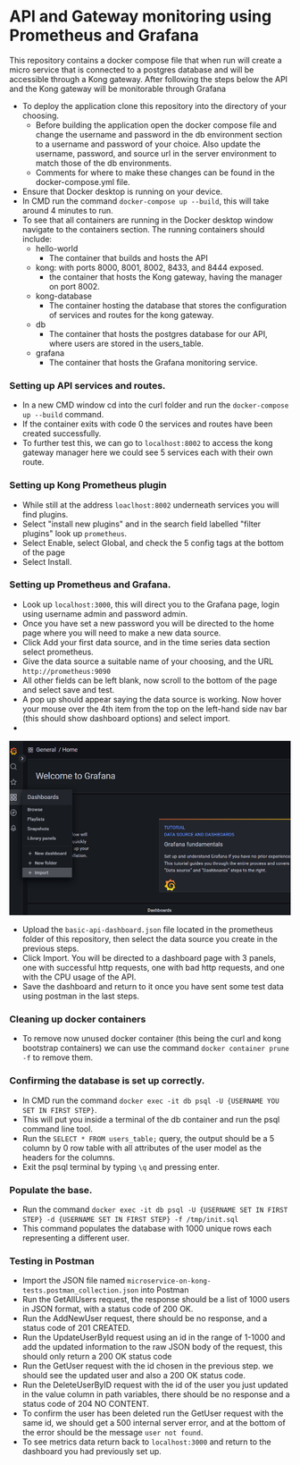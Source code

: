 # API and Gateway monitoring using Prometheus and Grafana 
This repository contains a docker compose file that when run will create a micro service that is connected to a postgres database and will be accessible through a Kong gateway. After following the steps below the API and the Kong gateway will be monitorable  through Grafana 

* To deploy the application clone this repository into the directory of your choosing.
    - Before building the application open the docker compose file and change the username and password in the db environment section to a username and password of your choice. Also update the username, password, and source url in the server environment to match those of the db environments. 
    - Comments for where to make these changes can be found in the docker-compose.yml file. 
* Ensure that Docker desktop is running on your device. 
* In CMD run the command `docker-compose up --build`, this will take around 4 minutes to run.
* To see that all containers are running in the Docker desktop window navigate to the containers section. The running containers should include:
    - hello-world
        * The container that builds and hosts the API
    - kong: with ports 8000, 8001, 8002, 8433, and 8444 exposed.
        * the container that hosts the Kong gateway, having the manager on port 8002.
    - kong-database
        * The container hosting the database that stores the configuration of services and routes for the kong gateway.
    - db
        * The container that hosts the postgres database for our API, where users are stored in the users_table.
    - grafana 
        * The container that hosts the Grafana monitoring service.

### Setting up API services and routes.
* In a new CMD window cd into the curl folder and run the `docker-compose up --build` command.
* If the container exits with code 0 the services and routes have been created successfully.
* To further test this, we can go to `localhost:8002` to access the kong gateway manager here we could see 5 services each with their own route. 

### Setting up Kong Prometheus plugin
* While still at the address `loaclhost:8002` underneath services you will find plugins.
* Select "install new plugins" and in the search field labelled "filter plugins" look up `prometheus`.
* Select Enable, select Global, and check the 5 config tags at the bottom of the page
* Select Install.

### Setting up Prometheus and Grafana.
* Look up `localhost:3000`, this will direct you to the Grafana page, login using username admin and password admin.
* Once you have set a new password you will be directed to the home page where you will need to make a new data source.
* Click Add your first data source, and in the time series data section select prometheus.
* Give the data source a suitable name of your choosing, and the URL `http://prometheus:9090`
* All other fields can be left blank, now scroll to the bottom of the page and select save and test.
* A pop up should appear saying the data source is working. Now hover your mouse over the 4th item from the top on the left-hand side nav bar (this should show dashboard options) and select import.
* 
![navbar](https://github.com/KieranHastingsIW/grafana-prometheus-springboot/blob/main/image/nav2.png)
* Upload the `basic-api-dashboard.json` file located in the prometheus folder of this repository, then select the data source you create in the previous steps.
* Click Import. You will be directed to a dashboard page with 3 panels, one with successful http requests, one with bad http requests, and one with the CPU usage of the API. 
* Save the dashboard and return to it once you have sent some test data using postman in the last steps.



### Cleaning up docker containers
* To remove now unused docker container (this being the curl and kong bootstrap containers) we can use the command `docker container prune -f` to remove them.

### Confirming the database is set up correctly.
* In CMD run the command `docker exec -it db psql -U {USERNAME YOU SET IN FIRST STEP}`.
* This will put you inside a terminal of the db container and run the psql command line tool. 
* Run the `SELECT * FROM users_table;` query, the output should be a 5 column by 0 row table with all attributes of the user model as the headers for the columns.
* Exit the psql terminal by typing `\q` and pressing enter.

### Populate the base.
* Run the command `docker exec -it db psql -U {USERNAME SET IN FIRST STEP} -d {USERNAME SET IN FIRST STEP} -f /tmp/init.sql`
* This command populates the database with 1000 unique rows each representing a different user.

### Testing in Postman
* Import the JSON file named `microservice-on-kong-tests.postman_collection.json` into Postman 
* Run the GetAllUsers request, the response should be a list of 1000 users in JSON format, with a status code of 200 OK.
* Run the AddNewUser request, there should be no response, and a status code of 201 CREATED.
* Run the UpdateUserById request using an id in the range of 1-1000 and add the updated information to the raw JSON body of the request, this should only return a 200 OK status code  
* Run the GetUser request with the id chosen in the previous step. we should see the updated user and also a 200 OK status code.  
* Run the DeleteUserByID request with the id of the user you just updated in the value column in path variables, there should be no response and a status code of 204 NO CONTENT.
* To confirm the user has been deleted run the GetUser request with the same id, we should get a 500 internal server error, and at the bottom of the error should be the message `user not found`.
* To see metrics data return back to `localhost:3000` and return to the dashboard you had previously set up.
